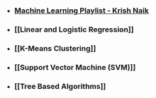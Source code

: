 - ### [Machine Learning Playlist - Krish Naik](https://www.youtube.com/playlist?list=PLTDARY42LDV7WGmlzZtY-w9pemyPrKNUZ)

- ### [[Linear and Logistic Regression]]

- ### [[K-Means Clustering]]

- ### [[Support Vector Machine (SVM)]]

- ### [[Tree Based Algorithms]] 